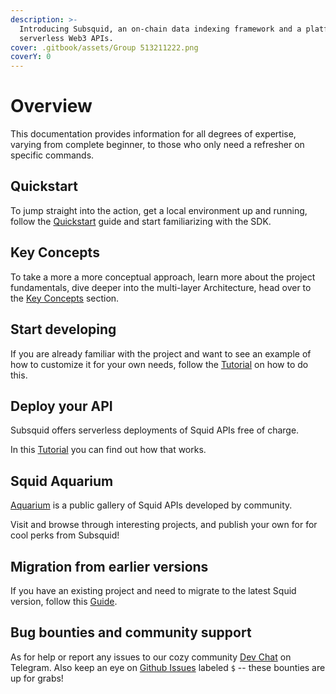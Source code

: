 ```yaml
---
description: >-
  Introducing Subsquid, an on-chain data indexing framework and a platform for
  serverless Web3 APIs.
cover: .gitbook/assets/Group 513211222.png
coverY: 0
---
```


# Overview

This documentation provides information for all degrees of expertise, varying from complete beginner, to those who only need a refresher on specific commands.

## Quickstart

To jump straight into the action, get a local environment up and running, follow the [Quickstart](quickstart.md) guide and start familiarizing with the SDK.

## Key Concepts

To take a more a more conceptual approach, learn more about the project fundamentals, dive deeper into the multi-layer Architecture, head over to the [Key Concepts](./#undefined) section.

## Start developing

If you are already familiar with the project and want to see an example of how to customize it for your own needs, follow the [Tutorial](tutorial/create-a-simple-squid.md) on how to do this.

## Deploy your API

Subsquid offers serverless deployments of Squid APIs free of charge.

In this [Tutorial](tutorial/deploy-your-squid.md) you can find out how that works.

## Squid Aquarium

[Aquarium](https://app.subsquid.io/aquarium) is a public gallery of Squid APIs developed by community.

Visit and browse through interesting projects, and publish your own for for cool perks from Subsquid!

## Migration from earlier versions

If you have an existing project and need to migrate to the latest Squid version, follow this [Guide](recipes/migrate-to-v5.md).

## Bug bounties and community support

As for help or report any issues to our cozy community [Dev Chat](https://t.me/HydraDevs) on Telegram. Also keep an eye on [Github Issues](https://github.com/subsquid/squid/issues) labeled `$` -- these bounties are up for grabs!

